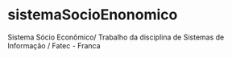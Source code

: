# sistemaSocioEnonomico
Sistema Sócio Econômico/ Trabalho da disciplina de Sistemas de Informação / Fatec - Franca
